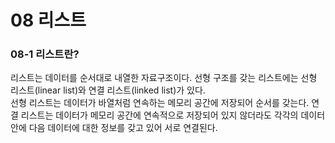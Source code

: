 # 08 리스트  
### 08-1 리스트란?
리스트는 데이터를 순서대로 내열한 자료구조이다. 
선형 구조를 갖는 리스트에는 선형 리스트(linear list)와 연결 리스트(linked list)가 있다.  
선형 리스트는 데이터가 바열처럼 연속하는 메모리 공간에 저장되어 순서를 갖는다. 
연결 리스트는 데이터가 메모리 공간에 연속적으로 저장되어 있지 않더라도 각각의 데이터 안에 다음 데이터에 대한 정보를 갖고 있어 서로 연결된다.  
